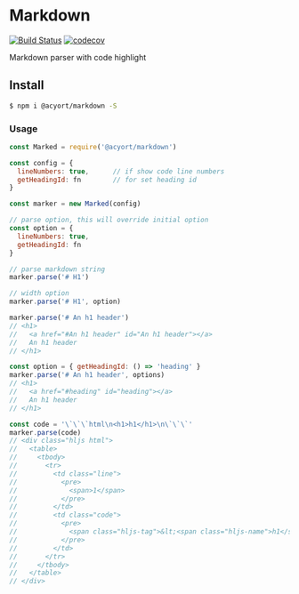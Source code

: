 # Markdown

[![Build Status](https://travis-ci.org/acyortjs/markdown.svg?branch=master)](https://travis-ci.org/acyortjs/markdown)
[![codecov](https://codecov.io/gh/acyortjs/markdown/branch/master/graph/badge.svg)](https://codecov.io/gh/acyortjs/markdown)

Markdown parser with code highlight

## Install

```bash
$ npm i @acyort/markdown -S
```

### Usage

```js
const Marked = require('@acyort/markdown')

const config = {
  lineNumbers: true,      // if show code line numbers
  getHeadingId: fn        // for set heading id
}

const marker = new Marked(config)

// parse option, this will override initial option
const option = {
  lineNumbers: true,
  getHeadingId: fn
}

// parse markdown string
marker.parse('# H1')

// width option
marker.parse('# H1', option)

marker.parse('# An h1 header')
// <h1>
//   <a href="#An h1 header" id="An h1 header"></a>
//   An h1 header
// </h1>

const option = { getHeadingId: () => 'heading' }
marker.parse('# An h1 header', options)
// <h1>
//   <a href="#heading" id="heading"></a>
//   An h1 header
// </h1>

const code = '\`\`\`html\n<h1>h1</h1>\n\`\`\`'
marker.parse(code)
// <div class="hljs html">
//   <table>
//     <tbody>
//       <tr>
//         <td class="line">
//           <pre>
//             <span>1</span>
//           </pre>
//         </td>
//         <td class="code">
//           <pre>
//             <span class="hljs-tag">&lt;<span class="hljs-name">h1</span>&gt;</span>h1<span class="hljs-tag">&lt;/<span class="hljs-name">h1</span>&gt;</span>
//           </pre>
//         </td>
//       </tr>
//     </tbody>
//   </table>
// </div>
```
